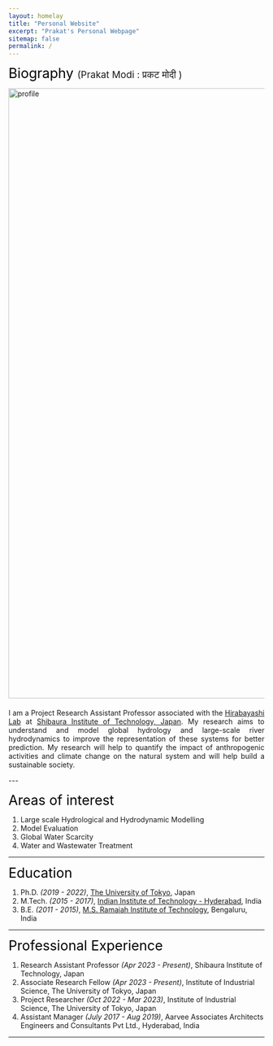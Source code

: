 ```yaml
---
layout: homelay
title: "Personal Website"
excerpt: "Prakat's Personal Webpage"
sitemap: false
permalink: /
---
```


<span style="font-size: 20pt; color:black"> Biography </span>
<span style="font-size: 14pt"> (Prakat Modi : प्रकट मोदी )</span><br>  
<!-- <img src="{{ site.url }}{{ site.baseurl }}/images/prakat.jpg" alt="profile" style="width: 800px; float: left; margin-left: 0px; margin-right: 20px; margin-bottom: 20px" /> <br> -->

<img src="{{ site.url }}{{ site.baseurl }}/images/prakat.jpg" alt="profile" style="width: 1200px; display: block; margin-bottom: 20px;" />

<p style="text-align: justify">
    I am a Project Research Assistant Professor associated with the <a href="http://www.db.shibaura-it.ac.jp/~hirabayashi/">Hirabayashi Lab</a> at <a href="https://www.shibaura-it.ac.jp/"> Shibaura Institute of Technology, Japan</a>. My research aims to understand and model global hydrology and large-scale river hydrodynamics to improve the representation of these systems for better prediction. My research will help to quantify the impact of anthropogenic activities and climate change on the natural system and will help build a sustainable society.<br />
</p>
---

<span style="font-size: 20pt; color:black"> Areas of interest </span>
1. Large scale Hydrological and Hydrodynamic Modelling <br>
2. Model Evaluation
3. Global Water Scarcity 
4. Water and Wastewater Treatment 

---

<span style="font-size: 20pt; color:Black"> Education </span>
1. Ph.D. *(2019 - 2022)*, [The University of Tokyo](https://www.u-tokyo.ac.jp/en/), Japan
2. M.Tech. *(2015 - 2017)*, [Indian Institute of Technology - Hyderabad](https://iith.ac.in/), India
3. B.E. *(2011 - 2015)*, [M.S. Ramaiah Institute of Technology](http://msrit.edu/), Bengaluru, India

---

<span style="font-size: 20pt; color:Black"> Professional Experience </span>
1. Research Assistant Professor *(Apr 2023 - Present)*, Shibaura Institute of Technology, Japan
2. Associate Research Fellow *(Apr 2023 - Present)*, Institute of Industrial Science, The University of Tokyo, Japan
3. Project Researcher *(Oct 2022 - Mar 2023)*, Institute of Industrial Science, The University of Tokyo, Japan
4. Assistant Manager *(July 2017 - Aug 2019)*, Aarvee Associates Architects Engineers and Consultants Pvt Ltd., Hyderabad, India


---
